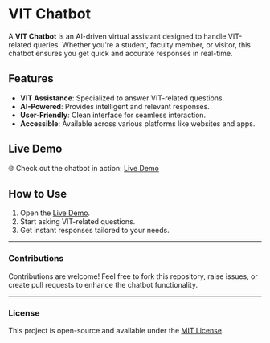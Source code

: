 # VIT Chatbot

A **VIT Chatbot** is an AI-driven virtual assistant designed to handle VIT-related queries. Whether you're a student, faculty member, or visitor, this chatbot ensures you get quick and accurate responses in real-time.

## Features  
- **VIT Assistance**: Specialized to answer VIT-related questions.  
- **AI-Powered**: Provides intelligent and relevant responses.  
- **User-Friendly**: Clean interface for seamless interaction.  
- **Accessible**: Available across various platforms like websites and apps.  

## Live Demo  
🌐 Check out the chatbot in action: [Live Demo](https://priyanshusingh017.github.io/CHATBOT/)  

## How to Use  
1. Open the [Live Demo](https://priyanshusingh017.github.io/CHATBOT/).  
2. Start asking VIT-related questions.  
3. Get instant responses tailored to your needs.

---

### Contributions  
Contributions are welcome! Feel free to fork this repository, raise issues, or create pull requests to enhance the chatbot functionality.

---

### License  
This project is open-source and available under the [MIT License](LICENSE).  


